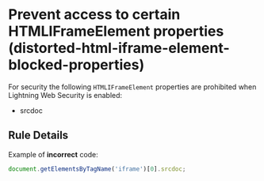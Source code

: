 # Prevent access to certain HTMLIFrameElement properties (distorted-html-iframe-element-blocked-properties)

For security the following `HTMLIFrameElement` properties are prohibited when Lightning Web Security is enabled:
-   srcdoc

## Rule Details

Example of **incorrect** code:

```js
document.getElementsByTagName('iframe')[0].srcdoc;
```
